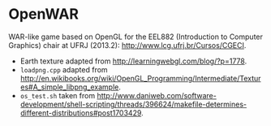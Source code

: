 OpenWAR
=======

WAR-like game based on OpenGL for the EEL882 (Introduction to Computer Graphics)
chair at UFRJ (2013.2): http://www.lcg.ufrj.br/Cursos/CGECI.

* Earth texture adapted from http://learningwebgl.com/blog/?p=1778.
* `loadpng.cpp` adapted from
http://en.wikibooks.org/wiki/OpenGL_Programming/Intermediate/Textures#A_simple_libpng_example.
* `os_test.sh` taken from
http://www.daniweb.com/software-development/shell-scripting/threads/396624/makefile-determines-different-distributions#post1703429.
